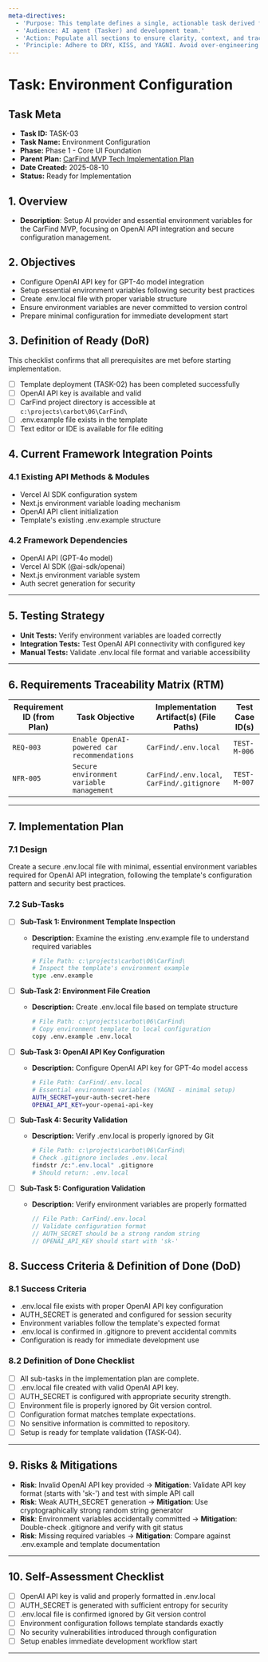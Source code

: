 ```yaml
---
meta-directives:
  - 'Purpose: This template defines a single, actionable task derived from a parent plan.'
  - 'Audience: AI agent (Tasker) and development team.'
  - 'Action: Populate all sections to ensure clarity, context, and traceability.'
  - 'Principle: Adhere to DRY, KISS, and YAGNI. Avoid over-engineering.'
---
```

# Task: Environment Configuration

## Task Meta

- **Task ID:** TASK-03
- **Task Name:** Environment Configuration
- **Phase:** Phase 1 - Core UI Foundation
- **Parent Plan:** [CarFind MVP Tech Implementation Plan](01_overview.md)
- **Date Created:** 2025-08-10
- **Status:** Ready for Implementation

## 1. Overview

- **Description**:
  Setup AI provider and essential environment variables for the CarFind MVP, focusing on OpenAI API integration and secure configuration management.

## 2. Objectives

- Configure OpenAI API key for GPT-4o model integration
- Setup essential environment variables following security best practices
- Create .env.local file with proper variable structure
- Ensure environment variables are never committed to version control
- Prepare minimal configuration for immediate development start

## 3. Definition of Ready (DoR)

This checklist confirms that all prerequisites are met before starting implementation.

- [ ] Template deployment (TASK-02) has been completed successfully
- [ ] OpenAI API key is available and valid
- [ ] CarFind project directory is accessible at `c:\projects\carbot\06\CarFind\`
- [ ] .env.example file exists in the template
- [ ] Text editor or IDE is available for file editing

## 4. Current Framework Integration Points

### 4.1 Existing API Methods & Modules

- Vercel AI SDK configuration system
- Next.js environment variable loading mechanism
- OpenAI API client initialization
- Template's existing .env.example structure

### 4.2 Framework Dependencies

- OpenAI API (GPT-4o model)
- Vercel AI SDK (@ai-sdk/openai)
- Next.js environment variable system
- Auth secret generation for security

---

## 5. Testing Strategy

- **Unit Tests:** Verify environment variables are loaded correctly
- **Integration Tests:** Test OpenAI API connectivity with configured key
- **Manual Tests:** Validate .env.local file format and variable accessibility

---

## 6. Requirements Traceability Matrix (RTM)

| Requirement ID (from Plan) | Task Objective | Implementation Artifact(s) (File Paths) | Test Case ID(s) |
| -------------------------- | -------------- | --------------------------------------- | --------------- |
| `REQ-003`                  | `Enable OpenAI-powered car recommendations`  | `CarFind/.env.local`                    | `TEST-M-006`    |
| `NFR-005`                  | `Secure environment variable management`  | `CarFind/.env.local`, `CarFind/.gitignore`                   | `TEST-M-007`    |

---

## 7. Implementation Plan

### 7.1 Design

Create a secure .env.local file with minimal, essential environment variables required for OpenAI API integration, following the template's configuration pattern and security best practices.

### 7.2 Sub-Tasks

- [ ] **Sub-Task 1: Environment Template Inspection**
  - **Description:** Examine the existing .env.example file to understand required variables

    ```bash
    # File Path: c:\projects\carbot\06\CarFind\
    # Inspect the template's environment example
    type .env.example
    ```

- [ ] **Sub-Task 2: Environment File Creation**
  - **Description:** Create .env.local file based on template structure

    ```bash
    # File Path: c:\projects\carbot\06\CarFind\
    # Copy environment template to local configuration
    copy .env.example .env.local
    ```

- [ ] **Sub-Task 3: OpenAI API Key Configuration**
  - **Description:** Configure OpenAI API key for GPT-4o model access

    ```bash
    # File Path: CarFind/.env.local
    # Essential environment variables (YAGNI - minimal setup)
    AUTH_SECRET=your-auth-secret-here
    OPENAI_API_KEY=your-openai-api-key
    ```

- [ ] **Sub-Task 4: Security Validation**
  - **Description:** Verify .env.local is properly ignored by Git

    ```bash
    # File Path: c:\projects\carbot\06\CarFind\
    # Check .gitignore includes .env.local
    findstr /c:".env.local" .gitignore
    # Should return: .env.local
    ```

- [ ] **Sub-Task 5: Configuration Validation**
  - **Description:** Verify environment variables are properly formatted

    ```typescript
    // File Path: CarFind/.env.local
    // Validate configuration format
    // AUTH_SECRET should be a strong random string
    // OPENAI_API_KEY should start with 'sk-'
    ```

## 8. Success Criteria & Definition of Done (DoD)

### 8.1 Success Criteria

- .env.local file exists with proper OpenAI API key configuration
- AUTH_SECRET is generated and configured for session security
- Environment variables follow the template's expected format
- .env.local is confirmed in .gitignore to prevent accidental commits
- Configuration is ready for immediate development use

### 8.2 Definition of Done Checklist

- [ ] All sub-tasks in the implementation plan are complete.
- [ ] .env.local file created with valid OpenAI API key.
- [ ] AUTH_SECRET is configured with appropriate security strength.
- [ ] Environment file is properly ignored by Git version control.
- [ ] Configuration format matches template expectations.
- [ ] No sensitive information is committed to repository.
- [ ] Setup is ready for template validation (TASK-04).

---

## 9. Risks & Mitigations

- **Risk**: Invalid OpenAI API key provided → **Mitigation**: Validate API key format (starts with 'sk-') and test with simple API call
- **Risk**: Weak AUTH_SECRET generation → **Mitigation**: Use cryptographically strong random string generator
- **Risk**: Environment variables accidentally committed → **Mitigation**: Double-check .gitignore and verify with git status
- **Risk**: Missing required variables → **Mitigation**: Compare against .env.example and template documentation

---

## 10. Self-Assessment Checklist

- [ ] OpenAI API key is valid and properly formatted in .env.local
- [ ] AUTH_SECRET is generated with sufficient entropy for security
- [ ] .env.local file is confirmed ignored by Git version control
- [ ] Environment configuration follows template standards exactly
- [ ] No security vulnerabilities introduced through configuration
- [ ] Setup enables immediate development workflow start

---
